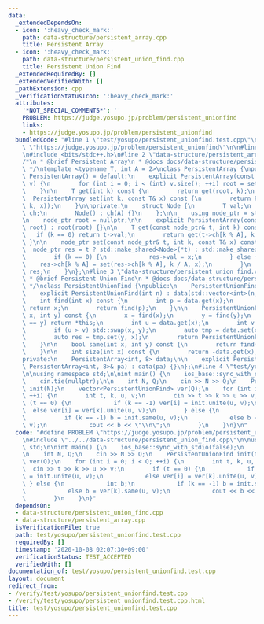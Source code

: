 ```yaml
---
data:
  _extendedDependsOn:
  - icon: ':heavy_check_mark:'
    path: data-structure/persistent_array.cpp
    title: Persistent Array
  - icon: ':heavy_check_mark:'
    path: data-structure/persistent_union_find.cpp
    title: Persistent Union Find
  _extendedRequiredBy: []
  _extendedVerifiedWith: []
  _pathExtension: cpp
  _verificationStatusIcon: ':heavy_check_mark:'
  attributes:
    '*NOT_SPECIAL_COMMENTS*': ''
    PROBLEM: https://judge.yosupo.jp/problem/persistent_unionfind
    links:
    - https://judge.yosupo.jp/problem/persistent_unionfind
  bundledCode: "#line 1 \"test/yosupo/persistent_unionfind.test.cpp\"\n#define PROBLEM\
    \ \"https://judge.yosupo.jp/problem/persistent_unionfind\"\n\n#line 1 \"data-structure/persistent_union_find.cpp\"\
    \n#include <bits/stdc++.h>\n#line 2 \"data-structure/persistent_array.cpp\"\n\n\
    /*\n * @brief Persistent Array\n * @docs docs/data-structure/persistent_array.md\n\
    \ */\ntemplate <typename T, int A = 2>\nclass PersistentArray {\npublic:\n   \
    \ PersistentArray() = default;\n    explicit PersistentArray(const std::vector<T>&\
    \ v) {\n        for (int i = 0; i < (int) v.size(); ++i) root = set(root, i, v[i]);\n\
    \    }\n\n    T get(int k) const {\n        return get(root, k);\n    }\n\n  \
    \  PersistentArray set(int k, const T& x) const {\n        return PersistentArray(set(root,\
    \ k, x));\n    }\n\nprivate:\n    struct Node {\n        T val;\n        std::vector<std::shared_ptr<Node>>\
    \ ch;\n        Node() : ch(A) {}\n    };\n\n    using node_ptr = std::shared_ptr<Node>;\n\
    \n    node_ptr root = nullptr;\n\n    explicit PersistentArray(const node_ptr&\
    \ root) : root(root) {}\n\n    T get(const node_ptr& t, int k) const {\n     \
    \   if (k == 0) return t->val;\n        return get(t->ch[k % A], k / A);\n   \
    \ }\n\n    node_ptr set(const node_ptr& t, int k, const T& x) const {\n      \
    \  node_ptr res = t ? std::make_shared<Node>(*t) : std::make_shared<Node>();\n\
    \        if (k == 0) {\n            res->val = x;\n        } else {\n        \
    \    res->ch[k % A] = set(res->ch[k % A], k / A, x);\n        }\n        return\
    \ res;\n    }\n};\n#line 3 \"data-structure/persistent_union_find.cpp\"\n\n/*\n\
    \ * @brief Persistent Union Find\n * @docs docs/data-structure/persistent_union_find.md\n\
    \ */\nclass PersistentUnionFind {\npublic:\n    PersistentUnionFind() = default;\n\
    \    explicit PersistentUnionFind(int n) : data(std::vector<int>(n, -1)) {}\n\n\
    \    int find(int x) const {\n        int p = data.get(x);\n        if (p < 0)\
    \ return x;\n        return find(p);\n    }\n\n    PersistentUnionFind unite(int\
    \ x, int y) const {\n        x = find(x);\n        y = find(y);\n        if (x\
    \ == y) return *this;\n        int u = data.get(x);\n        int v = data.get(y);\n\
    \        if (u > v) std::swap(x, y);\n        auto tmp = data.set(x, u + v);\n\
    \        auto res = tmp.set(y, x);\n        return PersistentUnionFind(res);\n\
    \    }\n\n    bool same(int x, int y) const {\n        return find(x) == find(y);\n\
    \    }\n\n    int size(int x) const {\n        return -data.get(x);\n    }\n\n\
    private:\n    PersistentArray<int, 8> data;\n\n    explicit PersistentUnionFind(const\
    \ PersistentArray<int, 8>& pa) : data(pa) {}\n};\n#line 4 \"test/yosupo/persistent_unionfind.test.cpp\"\
    \n\nusing namespace std;\n\nint main() {\n    ios_base::sync_with_stdio(false);\n\
    \    cin.tie(nullptr);\n\n    int N, Q;\n    cin >> N >> Q;\n    PersistentUnionFind\
    \ init(N);\n    vector<PersistentUnionFind> ver(Q);\n    for (int i = 0; i < Q;\
    \ ++i) {\n        int t, k, u, v;\n        cin >> t >> k >> u >> v;\n        if\
    \ (t == 0) {\n            if (k == -1) ver[i] = init.unite(u, v);\n          \
    \  else ver[i] = ver[k].unite(u, v);\n        } else {\n            int b;\n \
    \           if (k == -1) b = init.same(u, v);\n            else b = ver[k].same(u,\
    \ v);\n            cout << b << \"\\n\";\n        }\n    }\n}\n"
  code: "#define PROBLEM \"https://judge.yosupo.jp/problem/persistent_unionfind\"\n\
    \n#include \"../../data-structure/persistent_union_find.cpp\"\n\nusing namespace\
    \ std;\n\nint main() {\n    ios_base::sync_with_stdio(false);\n    cin.tie(nullptr);\n\
    \n    int N, Q;\n    cin >> N >> Q;\n    PersistentUnionFind init(N);\n    vector<PersistentUnionFind>\
    \ ver(Q);\n    for (int i = 0; i < Q; ++i) {\n        int t, k, u, v;\n      \
    \  cin >> t >> k >> u >> v;\n        if (t == 0) {\n            if (k == -1) ver[i]\
    \ = init.unite(u, v);\n            else ver[i] = ver[k].unite(u, v);\n       \
    \ } else {\n            int b;\n            if (k == -1) b = init.same(u, v);\n\
    \            else b = ver[k].same(u, v);\n            cout << b << \"\\n\";\n\
    \        }\n    }\n}"
  dependsOn:
  - data-structure/persistent_union_find.cpp
  - data-structure/persistent_array.cpp
  isVerificationFile: true
  path: test/yosupo/persistent_unionfind.test.cpp
  requiredBy: []
  timestamp: '2020-10-08 02:07:30+09:00'
  verificationStatus: TEST_ACCEPTED
  verifiedWith: []
documentation_of: test/yosupo/persistent_unionfind.test.cpp
layout: document
redirect_from:
- /verify/test/yosupo/persistent_unionfind.test.cpp
- /verify/test/yosupo/persistent_unionfind.test.cpp.html
title: test/yosupo/persistent_unionfind.test.cpp
---
```

